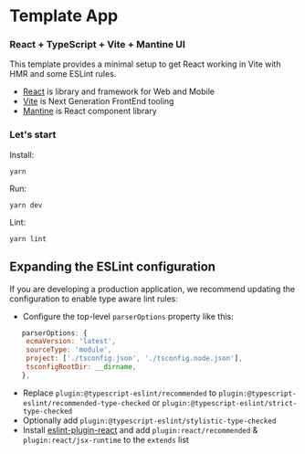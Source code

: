 
# Template App

### React + TypeScript + Vite + Mantine UI

This template provides a minimal setup to get React working in Vite with HMR and some ESLint rules.

- [React](https://react.dev/) is library and framework for Web and Mobile
- [Vite](https://vitejs.dev/) is Next Generation FrontEnd tooling
- [Mantine](https://mantine.dev/) is React component library

### Let's start

Install:
```
yarn
```

Run:
```
yarn dev
```

Lint:
```
yarn lint
```


## Expanding the ESLint configuration

If you are developing a production application, we recommend updating the configuration to enable type aware lint rules:

- Configure the top-level `parserOptions` property like this:

```js
   parserOptions: {
    ecmaVersion: 'latest',
    sourceType: 'module',
    project: ['./tsconfig.json', './tsconfig.node.json'],
    tsconfigRootDir: __dirname,
   },
```

- Replace `plugin:@typescript-eslint/recommended` to `plugin:@typescript-eslint/recommended-type-checked` or `plugin:@typescript-eslint/strict-type-checked`
- Optionally add `plugin:@typescript-eslint/stylistic-type-checked`
- Install [eslint-plugin-react](https://github.com/jsx-eslint/eslint-plugin-react) and add `plugin:react/recommended` & `plugin:react/jsx-runtime` to the `extends` list
